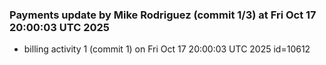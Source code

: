 
### Payments update by Mike Rodriguez (commit 1/3) at Fri Oct 17 20:00:03 UTC 2025
- billing activity 1 (commit 1) on Fri Oct 17 20:00:03 UTC 2025 id=10612
